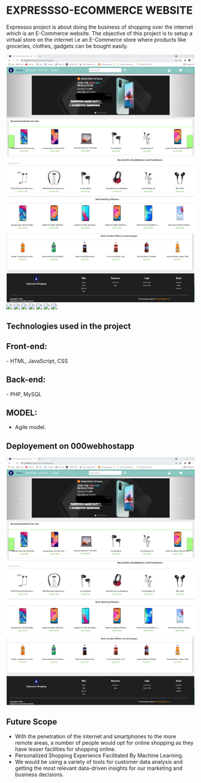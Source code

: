 # EXPRESSSO-ECOMMERCE WEBSITE

Expressso project is about doing the business of shopping over the internet which is an E-Commerce website. The objective of this project is to setup a virtual store on the internet  i.e an E-Commerce store where products like groceries, clothes, gadgets can be bought easily.

![](website-images/website-HomePage.PNG)
![](website-images/website-Gallery.PNG)
![](website-images/website-Login.PNG)
![](website-images/website-Parking.PNG)
![](website-images/website-Complaints.PNG)
![](website-images/website-Notice.PNG)
![](website-images/website-Visitors.PNG)
![](website-images/website-Employee.PNG)

## Technologies used in the project

<h2>Front-end:</h2>
- HTML, JavaScript, CSS

<h2>Back-end:</h2>
- PHP, MySQL

## MODEL:

* Agile model.

## Deployement on 000webhostapp

[![](website-images/website-HomePage.PNG)](http://pradeeprajexpressso.000webhostapp.com/)

## Future Scope

* With the penetration of the internet and smartphones to the 
more remote areas, a number of people would opt for online 
shopping as they have lesser facilities for shopping online.
* Personalized Shopping Experience Facilitated By Machine 
Learning.
* We would be using a variety of tools for customer data 
analysis and getting the most relevant data-driven 
insights for our marketing and business decisions.

